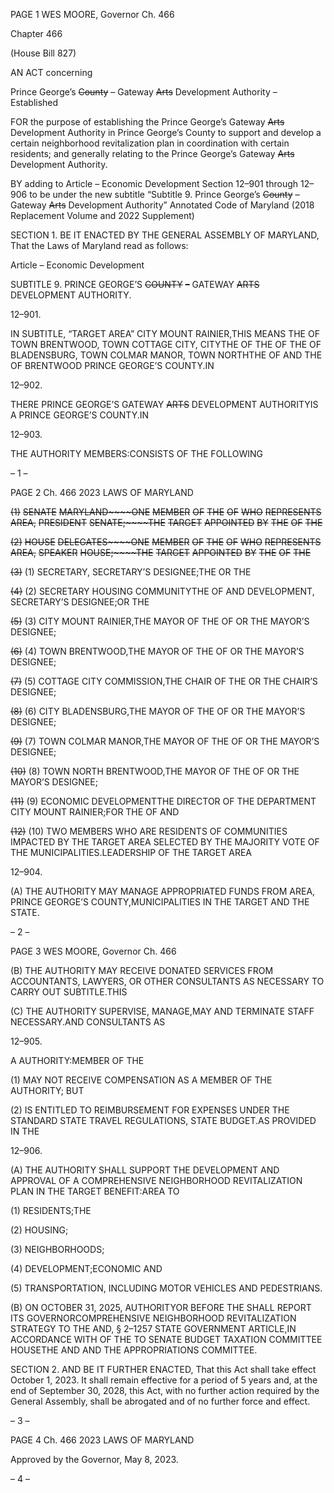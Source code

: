 PAGE 1
WES MOORE, Governor Ch. 466

Chapter 466

(House Bill 827)

AN ACT concerning

Prince George’s ~~County~~ ~~–~~ Gateway ~~Arts~~ Development Authority – Established

FOR the purpose of establishing the Prince George’s Gateway ~~Arts~~ Development Authority
in Prince George’s County to support and develop a certain neighborhood
revitalization plan in coordination with certain residents; and generally relating to
the Prince George’s Gateway ~~Arts~~ Development Authority.

BY adding to
Article – Economic Development
Section 12–901 through 12–906 to be under the new subtitle “Subtitle 9. Prince
George’s ~~County~~ ~~–~~ Gateway ~~Arts~~ Development Authority”
Annotated Code of Maryland
(2018 Replacement Volume and 2022 Supplement)

SECTION 1. BE IT ENACTED BY THE GENERAL ASSEMBLY OF MARYLAND,
That the Laws of Maryland read as follows:

Article – Economic Development

SUBTITLE 9. PRINCE GEORGE’S ~~COUNTY~~ ~~–~~ GATEWAY ~~ARTS~~ DEVELOPMENT
AUTHORITY.

12–901.

IN SUBTITLE, “TARGET AREA” CITY MOUNT RAINIER,THIS MEANS THE OF
TOWN BRENTWOOD, TOWN COTTAGE CITY, CITYTHE OF THE OF THE OF
BLADENSBURG, TOWN COLMAR MANOR, TOWN NORTHTHE OF AND THE OF
BRENTWOOD PRINCE GEORGE’S COUNTY.IN

12–902.

THERE PRINCE GEORGE’S GATEWAY ~~ARTS~~ DEVELOPMENT AUTHORITYIS A
PRINCE GEORGE’S COUNTY.IN

12–903.

THE AUTHORITY MEMBERS:CONSISTS OF THE FOLLOWING

– 1 –

PAGE 2
Ch. 466 2023 LAWS OF MARYLAND

~~(1)~~ ~~SENATE~~ ~~MARYLAND~~~~ONE~~ ~~MEMBER~~ ~~OF~~ ~~THE~~ ~~OF~~ ~~WHO~~ ~~REPRESENTS~~
~~AREA,~~ ~~PRESIDENT~~ ~~SENATE;~~~~THE~~ ~~TARGET~~ ~~APPOINTED~~ ~~BY~~ ~~THE~~ ~~OF~~ ~~THE~~

~~(2)~~ ~~HOUSE~~ ~~DELEGATES~~~~ONE~~ ~~MEMBER~~ ~~OF~~ ~~THE~~ ~~OF~~ ~~WHO~~ ~~REPRESENTS~~
~~AREA,~~ ~~SPEAKER~~ ~~HOUSE;~~~~THE~~ ~~TARGET~~ ~~APPOINTED~~ ~~BY~~ ~~THE~~ ~~OF~~ ~~THE~~

~~(3)~~ (1) SECRETARY, SECRETARY’S DESIGNEE;THE OR THE

~~(4)~~ (2) SECRETARY HOUSING COMMUNITYTHE OF AND
DEVELOPMENT, SECRETARY’S DESIGNEE;OR THE

~~(5)~~ (3) CITY MOUNT RAINIER,THE MAYOR OF THE OF OR THE
MAYOR’S DESIGNEE;

~~(6)~~ (4) TOWN BRENTWOOD,THE MAYOR OF THE OF OR THE
MAYOR’S DESIGNEE;

~~(7)~~ (5) COTTAGE CITY COMMISSION,THE CHAIR OF THE OR THE
CHAIR’S DESIGNEE;

~~(8)~~ (6) CITY BLADENSBURG,THE MAYOR OF THE OF OR THE
MAYOR’S DESIGNEE;

~~(9)~~ (7) TOWN COLMAR MANOR,THE MAYOR OF THE OF OR THE
MAYOR’S DESIGNEE;

~~(10)~~ (8) TOWN NORTH BRENTWOOD,THE MAYOR OF THE OF OR THE
MAYOR’S DESIGNEE;

~~(11)~~ (9) ECONOMIC DEVELOPMENTTHE DIRECTOR OF THE
DEPARTMENT CITY MOUNT RAINIER;FOR THE OF AND

~~(12)~~ (10) TWO MEMBERS WHO ARE RESIDENTS OF COMMUNITIES
IMPACTED BY THE TARGET AREA SELECTED BY THE MAJORITY VOTE OF THE
MUNICIPALITIES.LEADERSHIP OF THE TARGET AREA

12–904.

(A) THE AUTHORITY MAY MANAGE APPROPRIATED FUNDS FROM
AREA, PRINCE GEORGE’S COUNTY,MUNICIPALITIES IN THE TARGET AND THE
STATE.

– 2 –

PAGE 3
WES MOORE, Governor Ch. 466

(B) THE AUTHORITY MAY RECEIVE DONATED SERVICES FROM
ACCOUNTANTS, LAWYERS, OR OTHER CONSULTANTS AS NECESSARY TO CARRY OUT
SUBTITLE.THIS

(C) THE AUTHORITY SUPERVISE, MANAGE,MAY AND TERMINATE STAFF
NECESSARY.AND CONSULTANTS AS

12–905.

A AUTHORITY:MEMBER OF THE

(1) MAY NOT RECEIVE COMPENSATION AS A MEMBER OF THE
AUTHORITY; BUT

(2) IS ENTITLED TO REIMBURSEMENT FOR EXPENSES UNDER THE
STANDARD STATE TRAVEL REGULATIONS, STATE BUDGET.AS PROVIDED IN THE

12–906.

(A) THE AUTHORITY SHALL SUPPORT THE DEVELOPMENT AND APPROVAL
OF A COMPREHENSIVE NEIGHBORHOOD REVITALIZATION PLAN IN THE TARGET
BENEFIT:AREA TO

(1) RESIDENTS;THE

(2) HOUSING;

(3) NEIGHBORHOODS;

(4) DEVELOPMENT;ECONOMIC AND

(5) TRANSPORTATION, INCLUDING MOTOR VEHICLES AND
PEDESTRIANS.

(B) ON OCTOBER 31, 2025, AUTHORITYOR BEFORE THE SHALL REPORT ITS
GOVERNORCOMPREHENSIVE NEIGHBORHOOD REVITALIZATION STRATEGY TO THE
AND, § 2–1257 STATE GOVERNMENT ARTICLE,IN ACCORDANCE WITH OF THE TO
SENATE BUDGET TAXATION COMMITTEE HOUSETHE AND AND THE
APPROPRIATIONS COMMITTEE.

SECTION 2. AND BE IT FURTHER ENACTED, That this Act shall take effect
October 1, 2023. It shall remain effective for a period of 5 years and, at the end of September
30, 2028, this Act, with no further action required by the General Assembly, shall be
abrogated and of no further force and effect.

– 3 –

PAGE 4
Ch. 466 2023 LAWS OF MARYLAND

Approved by the Governor, May 8, 2023.

– 4 –
